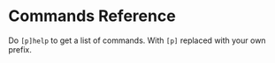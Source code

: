 # Commands Reference

Do `[p]help` to get a list of commands. With `[p]` replaced with your own prefix.

